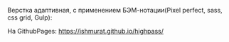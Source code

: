 Верстка адаптивная, с применением БЭМ-нотации(Pixel perfect, sass, css grid, Gulp):

На GithubPages: https://ishmurat.github.io/highpass/
